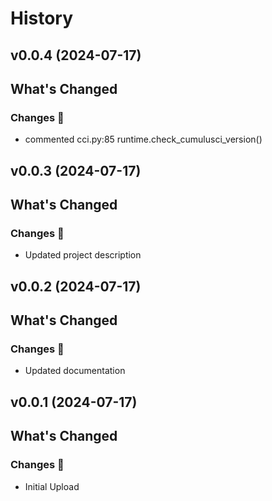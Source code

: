 # History

<!-- latest-start -->
## v0.0.4 (2024-07-17)

<!-- Release notes generated using configuration in .github/release.yml at main -->

## What's Changed

### Changes 🎉


-   commented cci.py:85 runtime.check_cumulusci_version()

## v0.0.3 (2024-07-17)

<!-- Release notes generated using configuration in .github/release.yml at main -->

## What's Changed

### Changes 🎉


-   Updated project description


## v0.0.2 (2024-07-17)

<!-- Release notes generated using configuration in .github/release.yml at main -->

## What's Changed

### Changes 🎉


-   Updated documentation

## v0.0.1 (2024-07-17)

<!-- Release notes generated using configuration in .github/release.yml at main -->

## What's Changed

### Changes 🎉


-   Initial Upload

<!-- latest-stop -->
